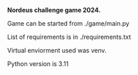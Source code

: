 **Nordeus challenge game 2024.**

Game can be started from ./game/main.py

List of requirements is in ./requirements.txt

Virtual enviorment used was venv.

Python version is 3.11



